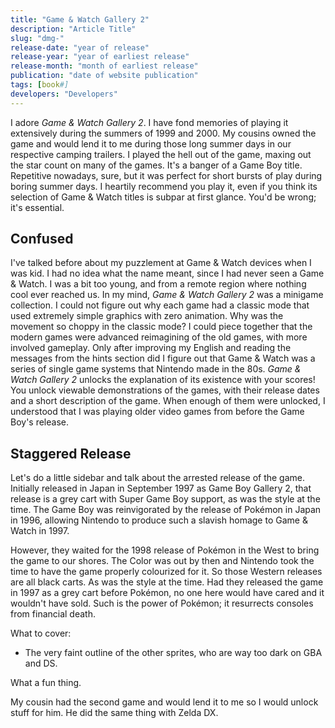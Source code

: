 ```yaml
---
title: "Game & Watch Gallery 2"
description: "Article Title"
slug: "dmg-"
release-date: "year of release"
release-year: "year of earliest release"
release-month: "month of earliest release"
publication: "date of website publication"
tags: [book#]
developers: "Developers"
---
```

I adore *Game & Watch Gallery 2*. I have fond memories of playing it extensively during the summers of 1999 and 2000. My cousins owned the game and would lend it to me during those long summer days in our respective camping trailers. I played the hell out of the game, maxing out the star count on many of the games. It's a banger of a Game Boy title. Repetitive nowadays, sure, but it was perfect for short bursts of play during boring summer days. I heartily recommend you play it, even if you think its selection of Game & Watch titles is subpar at first glance. You'd be wrong; it's essential.

## Confused

I've talked before about my puzzlement at Game & Watch devices when I was kid. I had no idea what the name meant, since I had never seen a Game & Watch. I was a bit too young, and from a remote region where nothing cool ever reached us. In my mind, *Game & Watch Gallery 2* was a minigame collection. I could not figure out why each game had a classic mode that used extremely simple graphics with zero animation. Why was the movement so choppy in the classic mode? I could piece together that the modern games were advanced reimagining of the old games, with more involved gameplay. Only after improving my English and reading the messages from the hints section did I figure out that Game & Watch  was a series of single game systems that Nintendo made in the 80s. *Game & Watch Gallery 2* unlocks the explanation of its existence with your scores! You unlock viewable demonstrations of the games, with their release dates and a short description of the game. When enough of them were unlocked, I understood that I was playing older video games from before the Game Boy's release.

## Staggered Release

Let's do a little sidebar and talk about the arrested release of the game. Initially released in Japan in September 1997 as Game Boy Gallery 2, that release is a grey cart with Super Game Boy support, as was the style at the time. The Game Boy was reinvigorated by the release of Pokémon in Japan in 1996, allowing Nintendo to produce such a slavish homage to Game & Watch in 1997.

However, they waited for the 1998 release of Pokémon in the West to bring the game to our shores. The Color was out by then and Nintendo took the time to have the game properly colourized for it. So those Western releases are all black carts. As was the style at the time. Had they released the game in 1997 as a grey cart before Pokémon, no one here would have cared and it wouldn't have sold. Such is the power of Pokémon; it resurrects consoles from financial death.



What to cover:

- The very faint outline of the other sprites, who are way too dark on GBA and DS.

What a fun thing.

My cousin had the second game and would lend it to me so I would unlock stuff for him. He did the same thing with Zelda DX.